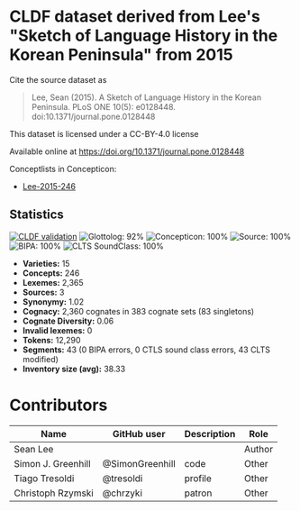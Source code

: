 # CLDF dataset derived from Lee's "Sketch of Language History in the Korean Peninsula" from 2015

Cite the source dataset as

> Lee, Sean (2015). A Sketch of Language History in the Korean Peninsula. PLoS ONE 10(5): e0128448. doi:10.1371/journal.pone.0128448

This dataset is licensed under a CC-BY-4.0 license

Available online at https://doi.org/10.1371/journal.pone.0128448


Conceptlists in Concepticon:
- [Lee-2015-246](https://concepticon.clld.org/contributions/Lee-2015-246)
## Statistics


[![CLDF validation](https://github.com/lexibank/leekoreanic/workflows/CLDF-validation/badge.svg)](https://github.com/lexibank/leekoreanic/actions?query=workflow%3ACLDF-validation)
![Glottolog: 92%](https://img.shields.io/badge/Glottolog-92%25-green.svg "Glottolog: 92%")
![Concepticon: 100%](https://img.shields.io/badge/Concepticon-100%25-brightgreen.svg "Concepticon: 100%")
![Source: 100%](https://img.shields.io/badge/Source-100%25-brightgreen.svg "Source: 100%")
![BIPA: 100%](https://img.shields.io/badge/BIPA-100%25-brightgreen.svg "BIPA: 100%")
![CLTS SoundClass: 100%](https://img.shields.io/badge/CLTS%20SoundClass-100%25-brightgreen.svg "CLTS SoundClass: 100%")

- **Varieties:** 15
- **Concepts:** 246
- **Lexemes:** 2,365
- **Sources:** 3
- **Synonymy:** 1.02
- **Cognacy:** 2,360 cognates in 383 cognate sets (83 singletons)
- **Cognate Diversity:** 0.06
- **Invalid lexemes:** 0
- **Tokens:** 12,290
- **Segments:** 43 (0 BIPA errors, 0 CTLS sound class errors, 43 CLTS modified)
- **Inventory size (avg):** 38.33

# Contributors

Name               | GitHub user     | Description                          | Role
---                | ---             | ---                                  | ---
Sean Lee           |                 |                                      | Author
Simon J. Greenhill | @SimonGreenhill | code                                 | Other
Tiago Tresoldi     | @tresoldi       | profile                              | Other
Christoph Rzymski  | @chrzyki        | patron                               | Other


